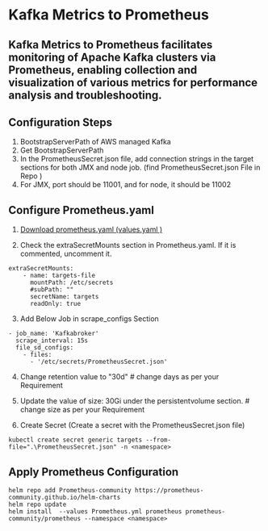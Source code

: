 
# Kafka Metrics to Prometheus

## Kafka Metrics to Prometheus facilitates monitoring of Apache Kafka clusters via Prometheus, enabling collection and visualization of various metrics for performance analysis and troubleshooting.

 

## Configuration Steps

1. BootstrapServerPath of AWS managed Kafka
2. Get BootstrapServerPath 
3. In the PrometheusSecret.json file, add connection strings in the target sections for both JMX and node job. (find PrometheusSecret.json File in Repo )
4. For JMX, port should be 11001, and for node, it should be 11002


## Configure Prometheus.yaml

1. [Download prometheus.yaml (values.yaml )](https://github.com/prometheus-community/helm-charts/blob/main/charts/kube-prometheus-stack/values.yaml) 

2. Check the extraSecretMounts section in Prometheus.yaml. If it is commented, uncomment it.

```
extraSecretMounts:
    - name: targets-file
      mountPath: /etc/secrets
      #subPath: ""
      secretName: targets
      readOnly: true
```

3. Add Below Job in scrape_configs Section

```
- job_name: 'Kafkabroker'
  scrape_interval: 15s
  file_sd_configs:
    - files:
      - '/etc/secrets/PrometheusSecret.json'
```
 
4. Change retention value to "30d" # change days as per your Requirement 

5. Update the value of size: 30Gi under the persistentvolume section. # change size as per your Requirement

6. Create Secret (Create a secret with the PrometheusSecret.json file)

```
kubectl create secret generic targets --from-file=".\PrometheusSecret.json" -n <namespace> 
```

## Apply Prometheus Configuration

```
helm repo add Prometheus-community https://prometheus-community.github.io/helm-charts
helm repo update
helm install  --values Prometheus.yml prometheus prometheus-community/prometheus --namespace <namespace>

```

